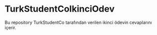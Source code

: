 # TurkStudentCoIkinciOdev

Bu repository TurkStudentCo tarafından verilen ikinci ödevin cevaplarını içerir.
